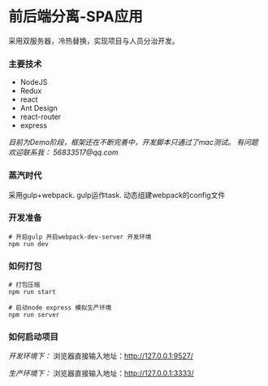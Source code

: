 # 前后端分离-SPA应用 #

采用双服务器，冷热替换，实现项目与人员分治开发。

### 主要技术 ###

* NodeJS
* Redux
* react
* Ant Design
* react-router
* express

_目前为Demo阶段，框架还在不断完善中，开发脚本只通过了mac测试。
有问题欢迎联系我： 56833517@qq.com_

### 蒸汽时代 ###

采用gulp+webpack.
gulp运作task.
动态组建webpack的config文件

### 开发准备 ###

``` shell
# 开启gulp 开启webpack-dev-server 开发环境
npm run dev
```

### 如何打包 ###

``` shell
# 打包压缩
npm run start

# 启动node express 模拟生产环境
npm run server
```

### 如何启动项目 ###

_开发环境下：_
浏览器直接输入地址：http://127.0.0.1:9527/

_生产环境下：_
浏览器直接输入地址：http://127.0.0.1:3333/
